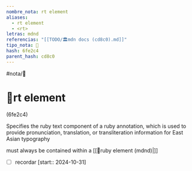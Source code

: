 ```yaml
---
nombre_nota: rt element
aliases:
  - rt element
  - <rt>
letras: mdnd
referencias: "[[TODO/🏛️mdn docs (cd8c0).md]]"
tipo_nota: 📑
hash: 6fe2c4
parent_hash: cd8c0
---
```


#nota/📑

# 📑rt element
<div class="hash">(6fe2c4)</div>


Specifies the ruby text component of a ruby annotation, which is used to provide pronunciation, translation, or transliteration information for East Asian typography

must always be contained within a [[📑ruby element (mdnd)|<ruby>]]
- [ ] recordar  [start:: 2024-10-31]
